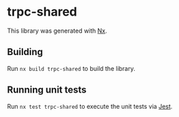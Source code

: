 # trpc-shared

This library was generated with [Nx](https://nx.dev).

## Building

Run `nx build trpc-shared` to build the library.

## Running unit tests

Run `nx test trpc-shared` to execute the unit tests via [Jest](https://jestjs.io).
